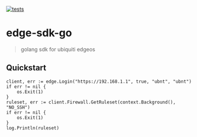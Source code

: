 [![tests](https://github.com/frankgreco/edge-sdk-go/actions/workflows/tests.yml/badge.svg)](https://github.com/frankgreco/edge-sdk-go/actions/workflows/tests.yml)

# edge-sdk-go

> golang sdk for ubiquiti edgeos

## Quickstart
```
client, err := edge.Login("https://192.168.1.1", true, "ubnt", "ubnt")
if err != nil {
    os.Exit(1)
}
ruleset, err := client.Firewall.GetRuleset(context.Background(), "NO_SSH")
if err != nil {
    os.Exit(1)
}
log.Println(ruleset)
```

